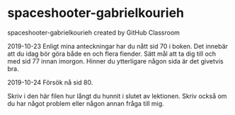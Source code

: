 # spaceshooter-gabrielkourieh
spaceshooter-gabrielkourieh created by GitHub Classroom

2019-10-23
Enligt mina anteckningar har du nått sid 70 i boken.
Det innebär att du idag bör göra både en och flera fiender. Sätt mål att ta dig till och med sid 77 innan imorgon.
Hinner du ytterligare någon sida är det givetvis bra.

2019-10-24 Försök nå sid 80.

Skriv i den här filen hur långt du hunnit i slutet av lektionen. Skriv också om du har något problem eller någon annan fråga till mig. 
